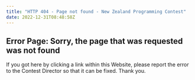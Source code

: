 ```yaml
---
title: "HTTP 404 - Page not found - New Zealand Programming Contest"
date: 2022-12-31T08:48:58Z
---
```


## Error Page: Sorry, the page that was requested was not found

If you got here by clicking a link within this Website,
please report the error to the Contest Director
so that it can be fixed. Thank you.
